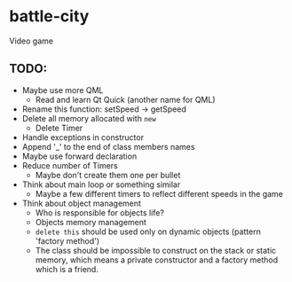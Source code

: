 # battle-city
Video game

## TODO:
- Maybe use more QML
  - Read and learn Qt Quick (another name for QML)
- Rename this function: setSpeed -> getSpeed
- Delete all memory allocated with `new`
  - Delete Timer
- Handle exceptions in constructor
- Append '\_' to the end of class members names
- Maybe use forward declaration
- Reduce number of Timers
  - Maybe don't create them one per bullet
- Think about main loop or something similar
  - Maybe a few different timers to reflect different speeds in the game
- Think about object management
  - Who is responsible for objects life?
  - Objects memory management
  - `delete this` should be used only on dynamic objects (pattern 'factory method')
  - The class should be impossible to construct on the stack or static memory, which means a private constructor and a factory method which is a friend.
